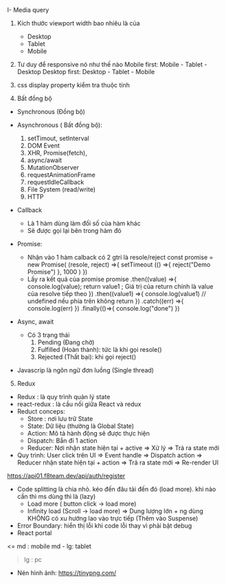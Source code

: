 I- Media query
1. Kích thước viewport width bao nhiêu là của
    - Desktop
    - Tablet
    - Mobile
2. Tư duy để responsive nó như thế nào
Mobile first: Mobile - Tablet - Desktop 
Desktop first: Desktop - Tablet - Mobile
3. css display property kiểm tra thuộc tính 

4. Bất đồng bộ 
- Synchronous (Đồng bộ)
- Asynchronous ( Bất đồng bộ): 
    1. setTimout, setInterval
    2. DOM Event
    3. XHR, Promise(fetch),
    4. async/await
    5. MutationObserver
    6. requestAnimationFrame
    7. requestIdleCallback
    8. File System (read/write)
    9. HTTP
- Callback 
    + Là 1 hàm dùng làm đối số của hàm khác
    + Sẽ được gọi lại bên trong hàm đó
- Promise: 
    + Nhận vào 1 hàm calback có 2 gtri là resole/reject
        const promise = new Promise( (resole, reject) =>{
            setTimeout (() =>{
                reject("Demo Promise")
            }, 1000 )
        })
    + Lấy ra kết quả của promise
        promise
        .then((value) =>{
            console.log(value);
            return value1 ; Giá trị của return chính là value của resolve tiếp theo
        })
        .then((value1) =>{
            console.log(value1) // undefined nếu phía trên không return
        })
        .catch((err) =>{
            console.log(err)
        })
        .finally(()=>{
            console.log("done")
        })
- Async, await



    + Có 3 trạng thái
        1. Pending (Đang chờ)
        2. Fulfilled (Hoàn thành): tức là khi gọi resole()
        3. Rejected (Thất bại): khi gọi reject()

- Javascrip là ngôn ngữ đơn luồng (Single thread)


5. Redux
- Redux : là quy trình quản lý state
- react-redux : là cầu nối giữa React và redux
- Reduct conceps: 
    + Store : nơi lưu trữ State
    + State: Dữ liệu (thường là Global State)
    + Action: Mô tả hành động sẽ được thực hiện
    + Dispatch: Bắn đi 1 action 
    + Reducer: Nơi nhận state hiện tại + active => Xử lý => Trả ra state mới
- Quy trình: 
    User click trên UI => Event handle => Dispatch action => Reducer nhận state hiện tại + action => Trả ra state mới
    => Re-render UI
    
https://api01.f8team.dev/api/auth/register


- Code splitting là chia nhỏ. kéo đến đâu tải đến đó (load more). khi nào cần thì ms dùng thì là (lazy)
    + Load more ( button click -> load more)
    + Infinity load (Scroll -> load more)
    => Dung lượng lớn + ng dùng KHÔNG có xu hướng lao vào trực tiếp (Thêm vào Suspense)
- Error Boundary: hiển thị lỗi khi code lỗi thay vì phải bật debug
- React portal


<= md  : mobile
md - lg: tablet
>lg    : pc

- Nén hình ảnh: https://tinypng.com/ 